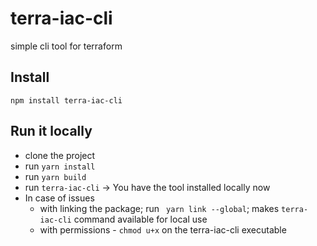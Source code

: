 # terra-iac-cli
simple cli tool for terraform 

## Install
`npm install terra-iac-cli`

## Run it locally 
- clone the project 
- run `yarn install`
- run `yarn build`
- run `terra-iac-cli` -> You have the tool installed locally now
- In case of issues 
  - with linking the package; run ` yarn link --global`; makes `terra-iac-cli` command available for local use
  - with permissions - `chmod u+x` on the terra-iac-cli executable